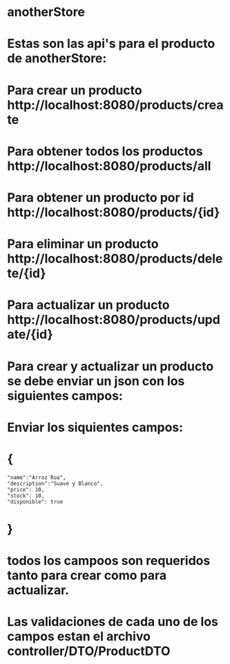 # anotherStore

# Estas son las api's para el producto de anotherStore:


# Para crear un producto http://localhost:8080/products/create
# Para obtener todos los productos http://localhost:8080/products/all
# Para obtener un producto por id http://localhost:8080/products/{id}
# Para eliminar un producto http://localhost:8080/products/delete/{id}
# Para actualizar un producto http://localhost:8080/products/update/{id}

# Para crear  y actualizar un producto se debe enviar un json con los siguientes campos:
# Enviar los siquientes campos:
# {
    "name":"Arroz Roa",
    "description":"Suave y Blanco",
    "price": 10,
    "stock": 10,
    "disponible": true
# }
# todos los campoos son requeridos tanto para crear como para actualizar.
# Las validaciones de cada uno de los campos estan el archivo controller/DTO/ProductDTO